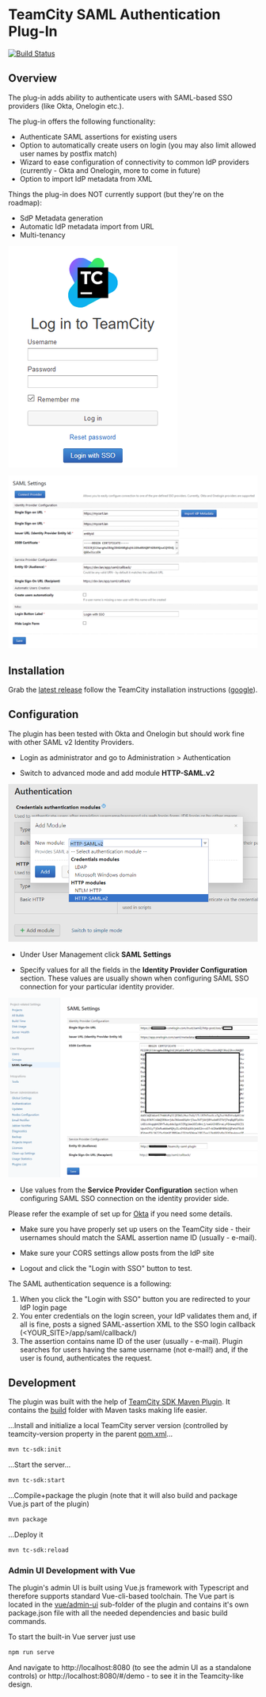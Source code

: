 # TeamCity SAML Authentication Plug-In

[![Build Status](https://travis-ci.org/morincer/teamcity-plugin-saml.svg?branch=master)](https://travis-ci.org/morincer/teamcity-plugin-saml)

## Overview

The plug-in adds ability to authenticate users with SAML-based SSO providers (like Okta, Onelogin etc.).

The plug-in offers the following functionality:

* Authenticate SAML assertions for existing users
* Option to automatically create users on login (you may also limit allowed user names by postfix match)
* Wizard to ease configuration of connectivity to common IdP providers  (currently - Okta and Onelogin, more to come in future)
* Option to import IdP metadata from XML   

Things the plug-in does NOT currently support (but they're on the roadmap):

* SdP Metadata generation
* Automatic IdP metadata import from URL 
* Multi-tenancy

![Login Screen](docs/img/LoginScreen.png)

![Configurations](docs/img/ConigurationOverview.png)

## Installation

Grab the [latest release](https://github.com/morincer/teamcity-plugin-saml/releases/latest) follow the TeamCity installation instructions ([google](https://www.google.com/search?q=teamcity+install+plugin)).  

## Configuration

The plugin has been tested with Okta and Onelogin but should work fine with other SAML v2 Identity Providers.

* Login as administrator and go to Administration > Authentication

* Switch to advanced mode and add module **HTTP-SAML.v2**

![Add Module](docs/img/add_module.png)

* Under User Management click **SAML Settings**

* Specify values for all the fields in the **Identity Provider Configuration** section. These values are usually shown when configuring SAML SSO connection for your particular identity provider. 

![Edit Settings](docs/img/edit_settings.png)

* Use values from the **Service Provider Configuration** section when configuring SAML SSO connection on the identity provider side.

Please refer the example of set up for [Okta](./docs/OktaSetup.md) if you need some details.

* Make sure you have properly set up users on the TeamCity side - their usernames should match the SAML assertion name ID (usually - e-mail). 

* Make sure your CORS settings allow posts from the IdP site

* Logout and click the "Login with SSO" button to test. 

The SAML authentication sequence is a following:

1. When you click the "Login with SSO" button you are redirected to your IdP login page
1. You enter credentials on the login screen, your IdP validates them and, if all is fine, posts a signed SAML-assertion XML to the SSO login callback (<YOUR_SITE>/app/saml/callback/)
1. The assertion contains name ID of the user (usually - e-mail). Plugin searches for users having the same username (not e-mail!) and, if the user is found, authenticates the request. 

 ## Development
 
 The plugin was built with the help of [TeamCity SDK Maven Plugin](https://github.com/JetBrains/teamcity-sdk-maven-plugin). It contains the [build](./build) folder with Maven tasks making life easier.
 
  ...Install and initialize a local TeamCity server version (controlled by teamcity-version property in the parent [pom.xml](./pom.xml)...
 
 ```bash
 mvn tc-sdk:init
 ```
 
 ...Start the server...
 ```bash
 mvn tc-sdk:start
 ```
 
 ...Compile+package the plugin (note that it will also build and package Vue.js part of the plugin)
 ```bash
 mvn package 
 ```

...Deploy it
```bash
mvn tc-sdk:reload
```

### Admin UI Development with Vue

The plugin's admin UI is built using Vue.js framework with Typescript and therefore supports standard Vue-cli-based toolchain.  The Vue part is located in the [vue/admin-ui](./saml-authentication-server/src/main/vue/admin-ui) sub-folder of the plugin and contains it's own package.json file with all the needed dependencies and basic build commands. 

To start the built-in Vue server just use
```bash
npm run serve 
```
And navigate to http://localhost:8080 (to see the admin UI as a standalone controls) or http://localhost:8080/#/demo - to see it in the Teamcity-like design.
